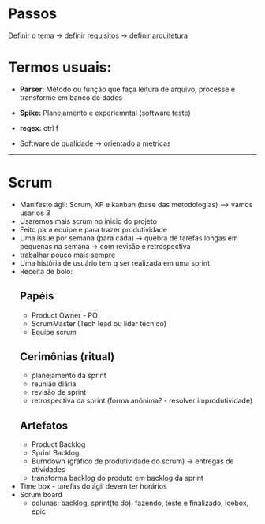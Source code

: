 # Passos
Definir o tema -> definir requisitos -> definir arquitetura

# Termos usuais:
- **Parser:** Método ou função que faça leitura de arquivo, processe e transforme em banco de dados
- **Spike:** Planejamento e  experiemntal (software teste)
- **regex:** ctrl f

- Software de qualidade -> orientado a métricas

---------------------------------------------------------------------------------------------------------------------------------

# Scrum
- Manifesto ágil: Scrum, XP e kanban (base das metodologias) --> vamos usar os 3
- Usaremos mais scrum no inicio do projeto
- Feito para equipe e para trazer produtividade
- Uma issue por semana (para cada) -> quebra de tarefas longas em pequenas na semana -> com revisão e retrospectiva
- trabalhar pouco mais sempre
- Uma história de usuário tem q ser realizada em uma sprint
- Receita de bolo: 
    ## Papéis 
    - Product Owner - PO 
    - ScrumMaster (Tech lead ou líder técnico)
    - Equipe scrum 
    ## Cerimônias (ritual) 
    - planejamento da sprint
    - reunião diária
    - revisão de sprint
    - retrospectiva da sprint (forma anônima? - resolver improdutividade)
    ## Artefatos 
    - Product Backlog
    - Sprint Backlog
    - Burndown (gráfico de produtividade do scrum) -> entregas de atividades
    - transforma backlog do produto em backlog da sprint
- Time box - tarefas do ágil devem ter horários
- Scrum board
    - colunas: backlog, sprint(to do), fazendo, teste e finalizado, icebox, epic
